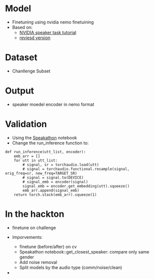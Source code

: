 # Model

- Finetuning using nvidia nemo finetuining
- Based on:
  -   [NVIDIA speaker task tutorial](https://github.com/NVIDIA/NeMo/blob/main/tutorials/speaker_tasks/Speaker_Identification_Verification.ipynb)
  -   [reviesd version](https://github.com/wzudemy/hakol-1/blob/main/notebooks/Speaker_Identification_Verification.ipynb)


# Dataset
- Chanllenge Subset

# Output
- speaker moedel encoder in nemo format

# Validation
- Using the [Speakathon](https://github.com/wzudemy/hakol/blob/eyals/notebooks/Speakathon.ipynb) notebook
- Change the run_inference function to:
```
def run_inference(utt_list, encoder):
    emb_arr = []
    for utt in utt_list:
        # signal, sr = torchaudio.load(utt)
        # signal = torchaudio.functional.resample(signal, orig_freq=sr, new_freq=TARGET_SR)
        # signal = signal.to(DEVICE)
        # signal_emb = encoder(signal)
        signal_emb = encoder.get_embedding(utt).squeeze()
        emb_arr.append(signal_emb)
    return torch.stack(emb_arr).squeeze(1)
```

# In the hackton
- finetune on challenge
- Imporvements:
  - finetune (before/after) on cv
  - Speakathon notebook::get_closest_speaker: compare only same gender
  - Add noise removal
  - Split models by the audio type (comm/noise/clean)


  
- 
